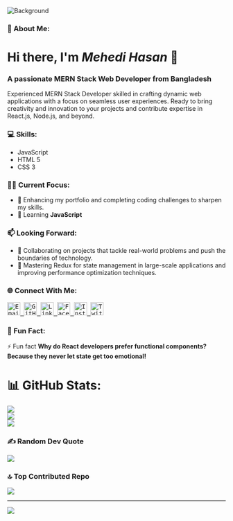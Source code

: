 <!-- Background Image -->
![Background](https://www.linkedin.com/in/hasancodex/overlay/background-image/)




### 💫 About Me:
# Hi there, I'm *Mehedi Hasan* 👋

###  A passionate MERN Stack Web Developer from Bangladesh 

Experienced MERN Stack Developer skilled in crafting dynamic web applications with a focus on seamless user experiences. Ready to bring creativity and innovation to your projects and contribute expertise in React.js, Node.js, and beyond.

### 💻  Skills:


- JavaScript
- HTML 5
- CSS 3

### 👨‍💻  Current Focus:

- 🔭 Enhancing my portfolio and completing coding challenges to sharpen my skills.
- 🌱 Learning **JavaScript**

### 📫  Looking Forward:

- 👯 Collaborating on projects that tackle real-world problems and push the boundaries of technology.
- 🤔 Mastering Redux for state management in large-scale applications and improving performance optimization techniques.

### 🌐  Connect With Me:

<kbd>
  <a href="mailto:mehedi.hasan246@outlook.com">
    <img src="https://img.icons8.com/color/48/000000/gmail.png" alt="Email" height="30">
  </a>
  <a href="https://github.com/HasanCodeX">
    <img src="https://img.icons8.com/color/48/000000/github--v1.png" alt="GitHub" height="30">
  </a>
  <a href="https://www.linkedin.com/in/HasanCodeX/">
    <img src="https://img.icons8.com/color/48/000000/linkedin.png" alt="LinkedIn" height="30">
  </a>
  <a href="https://www.facebook.com/HasanCodeX">
    <img src="https://img.icons8.com/color/48/000000/facebook.png" alt="Facebook" height="30">
  </a>
  <a href="https://www.instagram.com/HasanCodeX/">
    <img src="https://img.icons8.com/color/48/000000/instagram-new.png" alt="Instagram" height="30">
  </a>
  <a href="https://twitter.com/HasanCodeX">
    <img src="https://img.icons8.com/color/48/000000/twitter--v1.png" alt="Twitter" height="30">
  </a>
</kbd>

### 💬 Fun Fact:
⚡ Fun fact **Why do React developers prefer functional components? Because they never let state get too emotional!**











# 📊 GitHub Stats:

![](https://github-readme-stats.vercel.app/api?username=hasancodex&theme=gotham&hide_border=true&include_all_commits=true&count_private=true)<br/>
![](https://github-readme-streak-stats.herokuapp.com/?user=hasancodex&theme=gotham&hide_border=true)<br/>
![](https://github-readme-stats.vercel.app/api/top-langs/?username=hasancodex&theme=gotham&hide_border=true&include_all_commits=true&count_private=true&layout=compact)

### ✍️ Random Dev Quote

![](https://quotes-github-readme.vercel.app/api?type=vetical&theme=radical)

### 🔝 Top Contributed Repo

![](https://github-contributor-stats.vercel.app/api?username=hasancodex&limit=5&theme=dark&combine_all_yearly_contributions=true)

---

[![](https://visitcount.itsvg.in/api?id=hasancodex&icon=2&color=9)](https://visitcount.itsvg.in)

<!---## 💰 You can help me by Donating-->

<!---[![BuyMeACoffee](https://img.shields.io/badge/Buy%20Me%20a%20Coffee-ffdd00?style=for-the-badge&logo=buy-me-a-coffee&logoColor=black)](https://buymeacoffee.com/rahatsikz)--->
